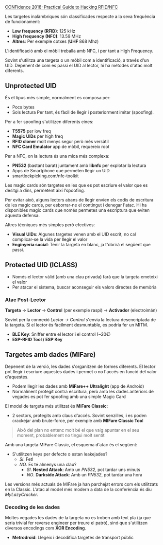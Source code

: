[CONFidence 2018: Practical Guide to Hacking RFID/NFC](https://youtu.be/7GFhgv5jfZk)

Les targetes inalàmbriques són classificades respecte a la seva frequència de funcionament:
- **Low frequency (RFID)**: 125 kHz
- **High frequency (NFC)**: 13.56 MHz
- **Altres**: Per exemple cotxes (**UHF** 868 Mhz)

L'identificació amb el mòbil treballa amb NFC, i per tant a High Frequency.

Sovint s'utilitza una targeta o un mòbil com a identificació, a través d'un UID. Depenent de com es passi el UID al lector, hi ha mètodes d'atac molt diferents.

## Unprotected UID
És el tipus més simple, normalment es composa per:
- Pocs bytes
- Sols lectura
Per tant, és fàcil de llegir i posteriorment imitar (spoofing).

Per a fer spoofing s'utilitzen diferents eines:
- **T5575** per low freq
- **Magic UIDs** per high freq
- **RFID cloner** molt menys segur però més versàtil
- **NFC Card Emulator** app de mòbil, requereix root

Per a NFC, on la lectura és una mica més complexa:
- **PN532** (bastant barat) juntament amb **libnfc** per explotar la lectura
- Apps de Smartphone que permeten llegir un UID
- smartlockpicking.com/nfc-toolkit

Les magic cards són targetes en les que es pot escriure el valor que es desitgi a dins, permetent així l'spoofing. 

Per evitar això, alguns lectors abans de llegir envien els codis de escritura de les magic cards, per esborrar-ne el contingut i denegar l'atac. Hi ha disponibles magic cards que només permetes una escriptura que eviten aquesta defensa.

Altres tècniques més simples però efectives:
- **Visual UIDs**: Algunes targetes venen amb el UID escrit, no cal complicar-se la vida per llegir el valor
- **Enginyeria social**: Tenir la targeta en blanc, ja t'obrirà el següent que passi.

## Protected UID (ICLASS)
- Només el lector vàlid (amb una clau privada) farà que la targeta emeteixi el valor
- Per atacar el sistema, buscar aconseguir els valors directes de memòria

### Atac Post-Lector
**Targeta** -> **Lector** -> **Control** (per exemple raspi) -> **Activador** (electroimán)

Sovint per la connexió *Lector -> Control* s'envia la lectura desencriptada de la targeta. Si el lector és fàcilment desmuntable, es podria fer un MITM.
- **BLE Key**: Sniffer entre el lector i el control (~20€)
- **ESP-RFID Tool / ESP Key**

## Targetes amb dades (MIFare)

Depenent de la versió, les dades s'organitzen de formes diferents. El lector pot llegir i escriure aquestes dades i permet o no l'accés en funció del valor d'aquestes.

- Podem llegir les dades amb **MiFare++ Ultralight** (app de Android)
- Normalment protegit contra escritura, però amb les dades anteriors de vegades es pot fer spoofing amb una simple Magic Card

El model de targeta més utilitzat és **MiFare Classic**:
- 2 sectors, protegits amb claus d'accés. Sovint senzilles, i es poden crackejar amb brute-force, per exemple amb **MIFare Classic Tool**

> Això del plan no entenc molt bé el que vaig apuntar en el seu moment, probablement no tingui molt sentit

Amb una targeta MIFare Classic, el esquema d'atac és el següent:
- S'utilitzen keys per defecte o estan leakejades?
	- *SI*. Fet!
	- *NO*. Es té almenys una clau?
		- *SI*. **Nested Attack**: Amb un *PN532*, pot tardar uns minuts
		- *NO*. **Darkside Attack**: Amb un *PN532*, pot tardar una hora

Les versions més actuals de MIFare ja han parchejat errors com els utilitzats en la Classic. L'atac al model més modern a data de la conferència és diu *MyLazyCracker*.

### Decoding de les dades

Moltes vegades les dades de la targeta no es troben amb text pla (ja que seria trivial fer reverse engineer per treure el patró), sinó que s'utilitzen diversos encodings com **XOR Encoding**.

- **Metrodroid**: Llegeix i decodifica targetes de transport públic